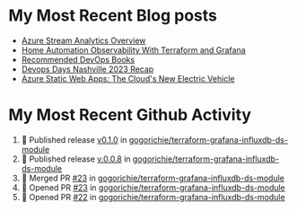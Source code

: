 # My Most Recent Blog posts
<!-- BLOG-POST-LIST:START -->
- [Azure Stream Analytics Overview](https://www.gogorichie.com/blog/microsoft/azure-stream-analytics-overview/)
- [Home Automation Observability With Terraform and Grafana](https://www.gogorichie.com/blog/homeautomationobservability/)
- [Recommended DevOps Books](https://www.gogorichie.com/blog/recommendeddevopsbooks/)
- [Devops Days Nashville 2023 Recap](https://www.gogorichie.com/blog/devopsdaysnashville2023recap/)
- [Azure Static Web Apps: The Cloud&#39;s New Electric Vehicle](https://www.gogorichie.com/blog/microsoft/azurespringcleaning2023/)
<!-- BLOG-POST-LIST:END -->


# My Most Recent Github Activity
<!--START_SECTION:activity-->
1. 🚀 Published release [v0.1.0](https://github.com/gogorichie/terraform-grafana-influxdb-ds-module/releases/tag/v0.1.0) in [gogorichie/terraform-grafana-influxdb-ds-module](https://github.com/gogorichie/terraform-grafana-influxdb-ds-module)
2. 🚀 Published release [v.0.0.8](https://github.com/gogorichie/terraform-grafana-influxdb-ds-module/releases/tag/v.0.0.8) in [gogorichie/terraform-grafana-influxdb-ds-module](https://github.com/gogorichie/terraform-grafana-influxdb-ds-module)
3. 🎉 Merged PR [#23](https://github.com/gogorichie/terraform-grafana-influxdb-ds-module/pull/23) in [gogorichie/terraform-grafana-influxdb-ds-module](https://github.com/gogorichie/terraform-grafana-influxdb-ds-module)
4. 💪 Opened PR [#23](https://github.com/gogorichie/terraform-grafana-influxdb-ds-module/pull/23) in [gogorichie/terraform-grafana-influxdb-ds-module](https://github.com/gogorichie/terraform-grafana-influxdb-ds-module)
5. 💪 Opened PR [#22](https://github.com/gogorichie/terraform-grafana-influxdb-ds-module/pull/22) in [gogorichie/terraform-grafana-influxdb-ds-module](https://github.com/gogorichie/terraform-grafana-influxdb-ds-module)
<!--END_SECTION:activity-->

